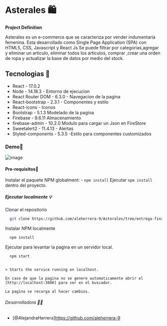 # Asterales 🛍

**Project Definition**

Asterales es un e-commerce que se caracteriza por vender indumentaria femenina. Esta desarrollado como Single Page Application (SPA) con HTML5, CSS, Javascript y React Js
Se puede filtrar por categorias,agregar y eliminar un articulo, eliminar todos los articulos, comprar ,crear una orden de ropa y actualizar la base de datos por medio del stock.

## Tecnologias 🧮
 
- React - 17.0.2 
- Node - 14.18.3 - Entorno de ejecucion
- React Router DOM - 6.3.0 - Navegacion de la pagina
- React-bootstrap - 2.3.1 - Componentes y estilo 
- React-icons  - Iconos
- Bootstrap - 5.1.3 Modelado de la pagina
- Firebase - 9.6.11 Almacenamiento
- firebase-admin - 10.2.0 Modulo para cargar un Json en FireStore
- Sweetalert2 - 11.4.13 - Alertas
- Styled-components - 5.3.5 -Estilo para componentes customizados

### Demo💾

![image]( https://github.com/aleherrera-9/GifAsterales/blob/main/Asterales.gif.gif?raw=true)

#### Pre-requisitos🚨
Instalar el paquete NPM globalment:
    - `npm install`
Ejecutar `npm install` dentro del proyecto.

##### Ejecutar localmente 💡

Clonar el repositorio

```bash
  git clone https://github.com/aleherrera-9/Asterales/tree/entrega-final
```

Instalar NPM localmente

```bash
  npm install
```

Ejecutar para levantar la pagina en un servidor local.

```bash
  npm start
```

```Aparecera el siguiente mensaje:

> Starts the service running on localhost.

En caso de que la pagina no se genere automaticamente abrir el [http://localhost:3000] para ver en el buscador.

La pagina se recarga al hacer cambios.
```
###### Desarrolladora 👩‍🔧
- [@AlejandraHerrera]https://github.com/aleherrera-9
